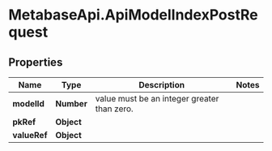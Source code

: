 # MetabaseApi.ApiModelIndexPostRequest

## Properties

Name | Type | Description | Notes
------------ | ------------- | ------------- | -------------
**modelId** | **Number** | value must be an integer greater than zero. | 
**pkRef** | **Object** |  | 
**valueRef** | **Object** |  | 


